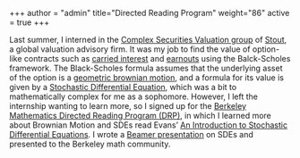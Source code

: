 +++
author = "admin"
title="Directed Reading Program"
weight="86"
active = true
+++

Last summer, I interned in the [Complex Securities Valuation group](https://www.stout.com/en/services/complex-securities-and-financial-instruments/) of [Stout](https://www.stout.com/en/), a global valuation advisory firm. It was my job to find the value of option-like contracts such as [carried interest](https://www.investopedia.com/terms/c/carriedinterest.asp) and [earnouts](https://www.investopedia.com/terms/e/earnout.asp) using the Balck-Scholes framework. The Black-Scholes formula assumes that the underlying asset of the option is a [geometric brownian motion](https://en.wikipedia.org/wiki/Geometric_Brownian_motion), and a formula for its value is given by a [Stochastic Differential Equation](https://en.wikipedia.org/wiki/Stochastic_differential_equation), which was a bit to mathematically complex for me as a sophomore. However, I left the internship wanting to learn more, so I signed up for the [Berkeley Mathematics Directed Reading Program (DRP)](https://math.berkeley.edu/wp/drp/), in which I learned more about Brownian Motion and SDEs read Evans’ [An Introduction to Stochastic Differential Equations](/pdf/EvansSDE.pdf). I wrote a [Beamer presentation](/pdf/SDEbeamer.pdf) on SDEs and presented to the Berkeley math community.
